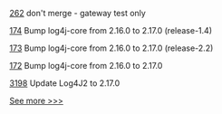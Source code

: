 
[262](https://github.com/hyperledger-labs/fablo/pull/262) don't merge - gateway test only

[174](https://github.com/hyperledger/fabric-sdk-java/pull/174) Bump log4j-core from 2.16.0 to 2.17.0 (release-1.4)

[173](https://github.com/hyperledger/fabric-sdk-java/pull/173) Bump log4j-core from 2.16.0 to 2.17.0 (release-2.2)

[172](https://github.com/hyperledger/fabric-sdk-java/pull/172) Bump log4j-core from 2.16.0 to 2.17.0

[3198](https://github.com/hyperledger/besu/pull/3198) Update Log4J2 to 2.17.0


[See more >>>](https://start-here.hyperledger.org/pull-requests)
